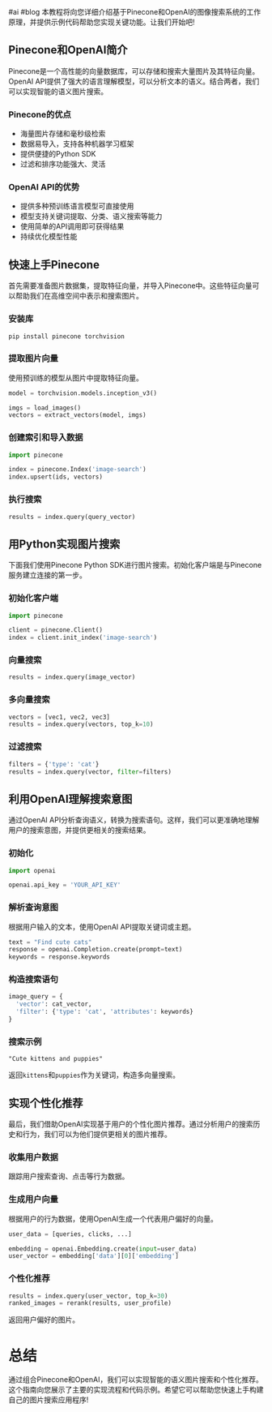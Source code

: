 #ai #blog 
本教程将向您详细介绍基于Pinecone和OpenAI的图像搜索系统的工作原理，并提供示例代码帮助您实现关键功能。让我们开始吧!

## Pinecone和OpenAI简介

Pinecone是一个高性能的向量数据库，可以存储和搜索大量图片及其特征向量。OpenAI API提供了强大的语言理解模型，可以分析文本的语义。结合两者，我们可以实现智能的语义图片搜索。

### Pinecone的优点

- 海量图片存储和毫秒级检索
- 数据易导入，支持各种机器学习框架
- 提供便捷的Python SDK
- 过滤和排序功能强大、灵活

### OpenAI API的优势

- 提供多种预训练语言模型可直接使用
- 模型支持关键词提取、分类、语义搜索等能力 
- 使用简单的API调用即可获得结果
- 持续优化模型性能

## 快速上手Pinecone

首先需要准备图片数据集，提取特征向量，并导入Pinecone中。这些特征向量可以帮助我们在高维空间中表示和搜索图片。

### 安装库

```python
pip install pinecone torchvision
``` 

### 提取图片向量

使用预训练的模型从图片中提取特征向量。

```python
model = torchvision.models.inception_v3()

imgs = load_images() 
vectors = extract_vectors(model, imgs)
```

### 创建索引和导入数据

```python
import pinecone

index = pinecone.Index('image-search')
index.upsert(ids, vectors)
```

### 执行搜索

```python
results = index.query(query_vector)
```

## 用Python实现图片搜索

下面我们使用Pinecone Python SDK进行图片搜索。初始化客户端是与Pinecone服务建立连接的第一步。

### 初始化客户端

```python
import pinecone

client = pinecone.Client()
index = client.init_index('image-search')
```

### 向量搜索 

```python
results = index.query(image_vector)  
```

### 多向量搜索

```python
vectors = [vec1, vec2, vec3]
results = index.query(vectors, top_k=10)
```

### 过滤搜索

```python
filters = {'type': 'cat'}
results = index.query(vector, filter=filters)  
```

## 利用OpenAI理解搜索意图

通过OpenAI API分析查询语义，转换为搜索语句。这样，我们可以更准确地理解用户的搜索意图，并提供更相关的搜索结果。

### 初始化

```python
import openai 

openai.api_key = 'YOUR_API_KEY'
```

### 解析查询意图

根据用户输入的文本，使用OpenAI API提取关键词或主题。

```python 
text = "Find cute cats"
response = openai.Completion.create(prompt=text)
keywords = response.keywords 
```

### 构造搜索语句

```python
image_query = {
  'vector': cat_vector,
  'filter': {'type': 'cat', 'attributes': keywords}
}
```

### 搜索示例

```
"Cute kittens and puppies"
```

返回`kittens`和`puppies`作为关键词，构造多向量搜索。

## 实现个性化推荐

最后，我们借助OpenAI实现基于用户的个性化图片推荐。通过分析用户的搜索历史和行为，我们可以为他们提供更相关的图片推荐。

### 收集用户数据

跟踪用户搜索查询、点击等行为数据。

### 生成用户向量

根据用户的行为数据，使用OpenAI生成一个代表用户偏好的向量。

```python
user_data = [queries, clicks, ...] 

embedding = openai.Embedding.create(input=user_data)
user_vector = embedding['data'][0]['embedding']
``` 

### 个性化推荐

```python
results = index.query(user_vector, top_k=30)
ranked_images = rerank(results, user_profile)
```

返回用户偏好的图片。

# 总结

通过组合Pinecone和OpenAI，我们可以实现智能的语义图片搜索和个性化推荐。这个指南向您展示了主要的实现流程和代码示例。希望它可以帮助您快速上手构建自己的图片搜索应用程序!
